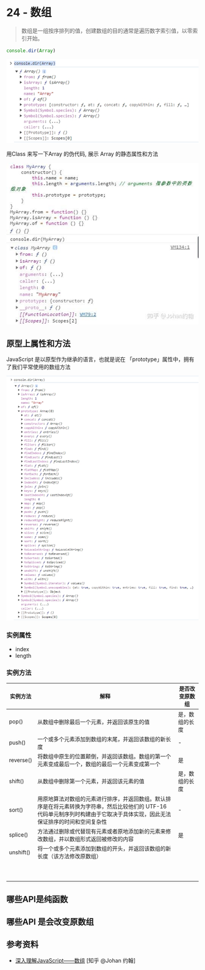 # 24 - 数组

> 数组是一组按序排列的值，创建数组的目的通常是遍历数字索引值，以零索引开始。

```javascript
console.dir(Array)
```

![查看Array数据结构](/static/WX_20231128122847.png)

用Class 来写一下Array 的伪代码, 展示 Array 的静态属性和方法

![用Class 来写一下Array 的伪代码](/static/v2-51649933376a9bb31c5b1560c4d24652_r.jpg)

## 原型上属性和方法

JavaScript 是以原型作为继承的语言，也就是说在 「prototype」属性中，拥有了我们平常使用的数组方法

![Array.prototype](/static/WX_20231129234646.png)

### 实例属性

- index
- length

### 实例方法

|实例方法|解释|是否改变原数组|
|--|--|--|
|pop()      |从数组中删除最后一个元素，并返回该原生的值 |是，数组的长度|
|push()     |一个或多个元素添加到数组的末尾，并返回该数组的新长度|-|
|reverse()  |将数组中原生的位置颠倒，并返回该数组。数组的第一个元素变成最后一个，数组的最后一个元素变成第一个|是|
|shift()    |从数组中删除第一个元素，并返回该元素的值|是，数组的长度|
|sort()|用原地算法对数组的元素进行排序，并返回数组。默认排序是在将元素转换为字符串，然后比较他们的 UTF-16 代码单元制序列时构建由于它取决于具体实现，因此无法保证排序的时间和空间复杂性|-|
|splice()|方法通过删除或代替现有元素或者原地添加新的元素来修改数组，并以数组形式返回被修改的内容|是|
|unshift()|将一个或多个元素添加到数组的开头，并返回该数组的新长度（该方法修改原数组）||
||||
||||
||||
||||
||||
||||
||||
||||
||||
||||

## 哪些API是纯函数

## 哪些API 是会改变原数组

## 参考资料

- [深入理解JavaScript——数组](https://zhuanlan.zhihu.com/p/577163710) [知乎 @Johan 约翰]